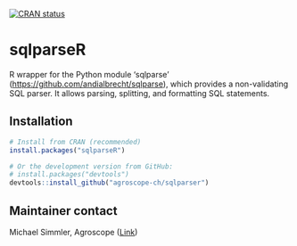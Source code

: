 <!-- badges: start -->

[![CRAN
status](https://www.r-pkg.org/badges/version/sqlparseR)](https://cran.r-project.org/package=sqlparseR)

<!-- badges: end --> 

# sqlparseR
R wrapper for the Python module ‘sqlparse’ (<https://github.com/andialbrecht/sqlparse>), which provides a non-validating SQL parser. It allows parsing, splitting, and formatting SQL statements.

## Installation
```r
# Install from CRAN (recommended)
install.packages("sqlparseR")

# Or the development version from GitHub:
# install.packages("devtools")
devtools::install_github("agroscope-ch/sqlparser")
```
## Maintainer contact 

Michael Simmler, Agroscope ([Link](https://ira.agroscope.ch/en-US/person/19776))

